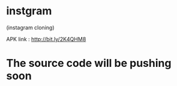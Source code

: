 # instgram 
(instagram cloning)

APK link : http://bit.ly/2K4QHM8

# The source code will be pushing soon
